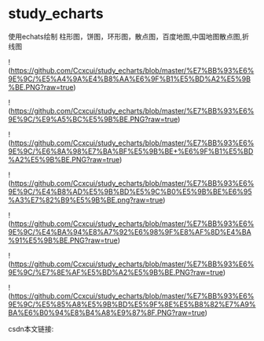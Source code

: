 # study_echarts
使用echats绘制 柱形图，饼图，环形图，散点图，百度地图,中国地图散点图,折线图

!(https://github.com/Ccxcui/study_echarts/blob/master/%E7%BB%93%E6%9E%9C/%E5%A4%9A%E4%B8%AA%E6%9F%B1%E5%BD%A2%E5%9B%BE.PNG?raw=true)

!(https://github.com/Ccxcui/study_echarts/blob/master/%E7%BB%93%E6%9E%9C/%E9%A5%BC%E5%9B%BE.PNG?raw=true)

!(https://github.com/Ccxcui/study_echarts/blob/master/%E7%BB%93%E6%9E%9C/%E6%8A%98%E7%BA%BF%E5%9B%BE+%E6%9F%B1%E5%BD%A2%E5%9B%BE.PNG?raw=true)

!(https://github.com/Ccxcui/study_echarts/blob/master/%E7%BB%93%E6%9E%9C/%E4%B8%AD%E5%9B%BD%E5%9C%B0%E5%9B%BE%E6%95%A3%E7%82%B9%E5%9B%BE.png?raw=true)

!(https://github.com/Ccxcui/study_echarts/blob/master/%E7%BB%93%E6%9E%9C/%E4%BA%94%E8%A7%92%E6%98%9F%E8%AF%8D%E4%BA%91%E5%9B%BE.PNG?raw=true)

!(https://github.com/Ccxcui/study_echarts/blob/master/%E7%BB%93%E6%9E%9C/%E7%8E%AF%E5%BD%A2%E5%9B%BE.PNG?raw=true)

!(https://github.com/Ccxcui/study_echarts/blob/master/%E7%BB%93%E6%9E%9C/%E5%85%A8%E5%9B%BD%E5%9F%8E%E5%B8%82%E7%A9%BA%E6%B0%94%E8%B4%A8%E9%87%8F.PNG?raw=true)

csdn本文链接:
